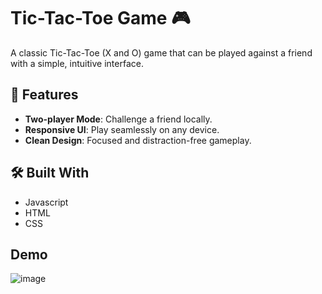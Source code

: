 # Tic-Tac-Toe Game 🎮  

A classic Tic-Tac-Toe (X and O) game that can be played against a friend with a simple, intuitive interface. 
## 🚀 Features   
- **Two-player Mode**: Challenge a friend locally.  
- **Responsive UI**: Play seamlessly on any device.  
- **Clean Design**: Focused and distraction-free gameplay. 

## 🛠️ Built With  
- Javascript
- HTML
- CSS
  
## Demo
![image](https://github.com/user-attachments/assets/3155f73c-8728-4ecd-b9c0-12132a4e8970)


